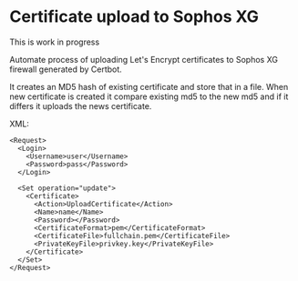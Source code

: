 # Certificate upload to Sophos XG

This is work in progress

Automate process of uploading Let's Encrypt certificates to Sophos XG firewall generated by Certbot.

It creates an MD5 hash of existing certificate and store that in a file.
When new certificate is created it compare existing md5 to the new md5 and if it differs it uploads the news certificate.


XML:
```
<Request>
  <Login>
    <Username>user</Username>
    <Password>pass</Password>
  </Login>

  <Set operation="update">
    <Certificate>
      <Action>UploadCertificate</Action>
      <Name>name</Name>
      <Password></Password>
      <CertificateFormat>pem</CertificateFormat>
      <CertificateFile>fullchain.pem</CertificateFile>
      <PrivateKeyFile>privkey.key</PrivateKeyFile>
    </Certificate>
  </Set>
</Request>
```

